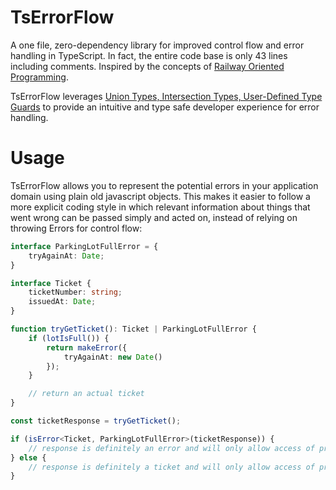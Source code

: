 # TsErrorFlow
A one file, zero-dependency library for improved control flow and error handling in TypeScript. In fact, the entire code base is only 43 lines including comments. Inspired by the concepts of [Railway Oriented Programming](https://fsharpforfunandprofit.com/rop/).

TsErrorFlow leverages [Union Types, Intersection Types, User-Defined Type Guards](http://www.typescriptlang.org/docs/handbook/advanced-types.html) to provide an intuitive and type safe developer experience for error handling.


# Usage
TsErrorFlow allows you to represent the potential errors in your application domain using plain old javascript objects. This makes it easier to follow a more explicit coding style in which relevant information about things that went wrong can be passed simply and acted on, instead of relying on throwing Errors for control flow:

```typescript
interface ParkingLotFullError = {
    tryAgainAt: Date;
}

interface Ticket {
    ticketNumber: string;
    issuedAt: Date;
}

function tryGetTicket(): Ticket | ParkingLotFullError {
    if (lotIsFull()) {
        return makeError({
            tryAgainAt: new Date()
        });
    } 

    // return an actual ticket
}

const ticketResponse = tryGetTicket();

if (isError<Ticket, ParkingLotFullError>(ticketResponse)) {
    // response is definitely an error and will only allow access of properties from ParkingLotFullError
} else {
    // response is definitely a ticket and will only allow access of properties from Ticket
}
```